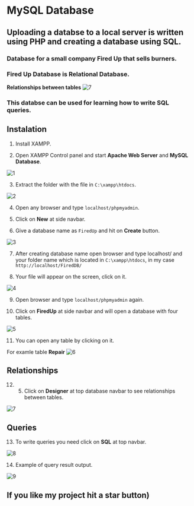 # MySQL Database 
## Uploading a databse to a local server is written using **PHP** and creating a database using **SQL**. 
### Database for a small company **Fired Up** that sells burners.
### Fired Up Database is Relational Database. 
**Relationships between tables** 
![7](images/Designer.png)



### This databse can be used for learning how to write SQL queries.

## Instalation


1. Install XAMPP.

2. Open XAMPP Control panel and start **Apache Web Server** and **MySQL Database**.

![1](images/Start.png)

3. Extract the folder with the file in `C:\xampp\htdocs`.

![2](images/htdocs.png)

4. Open any browser and type `localhost/phpmyadmin`.

5. Click on **New** at side navbar.
6. Give a database name as `FiredUp` and hit on **Create** button.

![3](images/Create.png)

7. After creating database name open browser and type localhost/ and your folder name which is located in `C:\xampp\htdocs`, in my case `http://localhost/FiredDB/`

8. Your file will appear on the screen, click on it.

![4](images/XAMPP.png)

9. Open browser and type `localhost/phpmyadmin` again.

10. Click on **FiredUp** at side navbar and will open a database with four tables.

![5](images/Database.png)

11. You can open any table by clicking on it.

For examle table **Repair**
![6](images/Table.png)

## Relationships

12. 5. Click on **Designer** at top database navbar to see relationships between tables. 

![7](images/Designer.png)

## Queries
13. To write queries you need click on **SQL** at top navbar.

![8](images/Query.png)

14. Example of query result output.

![9](images/Results.png)

## If you like my project hit a star button)